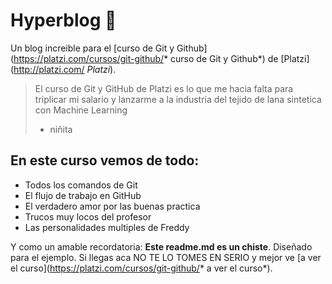 # Hyperblog 💚
Un blog increible para el [curso de Git y Github](https://platzi.com/cursos/git-github/* curso de Git y Github*) de [Platzi](http://platzi.com/ *Platzi*).
> El curso de Git y GitHub de Platzi es lo que me hacia falta para triplicar mi salario y lanzarme a la industria del tejido de lana sintetica con Machine Learning
> - niñita

## En este curso vemos de todo:
* Todos los comandos de Git
* El flujo de trabajo en GitHub
* El verdadero amor por las buenas practica
* Trucos muy locos del profesor
* Las personalidades multiples de Freddy

Y como un amable recordatoria: **Este readme.md es un chiste**. Diseñado para el ejemplo. Si llegas aca NO TE LO TOMES EN SERIO y mejor ve [a ver el curso](https://platzi.com/cursos/git-github/* a ver el curso*).